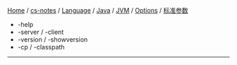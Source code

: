 [Home](https://mengxianbin.github.io) /
[cs-notes](https://mengxianbin.github.io/cs-notes/site) /
[Language](https://mengxianbin.github.io/cs-notes/site/Language) /
[Java](https://mengxianbin.github.io/cs-notes/site/Language/Java) /
[JVM](https://mengxianbin.github.io/cs-notes/site/Language/Java/JVM) /
[Options](https://mengxianbin.github.io/cs-notes/site/Language/Java/JVM/Options) /
[标准参数](https://mengxianbin.github.io/cs-notes/site/Language/Java/JVM/Options/%E6%A0%87%E5%87%86%E5%8F%82%E6%95%B0)

* -help
* -server / -client
* -version / -showversion
* -cp / -classpath

---
